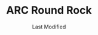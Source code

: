 ---
layout: location-page
date: Last Modified
description: "Local COVID-19 testing is available at ARC Round Rock in Round Rock, Texas, USA."
permalink: "locations/texas/round-rock/arc-round-rock/"
tags:
  - locations
  - texas
title: ARC Round Rock
uniqueName: arc-round-rock
state: Texas
stateAbbr: TX
hood: "Round Rock"
address: "940 Hesters Crossing"
city: "Round Rock"
zip: "78681"
zipsNearby: "76831 77836 77838 77852 77853 73301 73344 78701 78702 78703 78704 78705 78708 78709 78710 78711 78712 78713 78714 78715 78716 78717 78718 78719 78720 78721 78722 78723 78724 78725 78726 78727 78728 78729 78730 78731 78732 78733 78734 78735 78736 78737 78738 78739 78741 78742 78744 78745 78746 78747 78748 78749 78750 78751 78752 78753 78754 78755 78756 78757 78758 78759 78760 78761 78762 78763 78764 78765 78766 78767 78768 78769 78772 78773 78774 78778 78779 78780 78781 78783 78785 78789 78799 76511 78602 76513 78605 78606 78607 78608 78609 76518 78610 76519 78611 76520 78612 78613 78630 76522 78615 78616 76523 78617 78619 78620 76524 78621 78622 78623 76526 76527 78626 78627 78628 78633 78115 78942 76530 78632 76533 76534 78634 78635 76537 78636 76539 76540 76541 76542 76543 76544 76547 76548 76549 78638 78639 78640 76550 78641 78645 78646 78946 78947 78642 78948 76554 78643 78644 76656 78648 78650 78651 78652 78653 78654 78657 78655 78656 76556 76557 76558 78949 78130 78131 78132 78133 78135 76559 78659 76564 78660 78691 78952 78661 78662 76567 76569 78953 76570 78663 78664 78665 78680 78681 78682 78683 76571 78666 78667 76573 78957 78669 78670 76574 76501 76502 76503 76504 76505 76508 76577 76578 78672 76579 78959 78673 78960 78674 78963 78675 78676 78786 78788 78798 76545 76546" 
mapUrl: "http://maps.apple.com/?q=ARC+Round+Rock&address=940+Hesters+Crossing,Round+Rock,Texas,78681"
locationType: Drive-thru
phone: "512-244-9024"
website: "https://www.austinregionalclinic.com/make-an-appointment/"
onlineBooking: true
closed: undefined
closedUpdate: April 21st, 2020
notes: "By appointment only. Requires phone screen."
days: Weekdays
hours: 8AM-7PM
altDays: Weekends
altHours: 8AM-5PM
ctaMessage: Schedule a test
ctaUrl: "https://www.austinregionalclinic.com/make-an-appointment/"
---